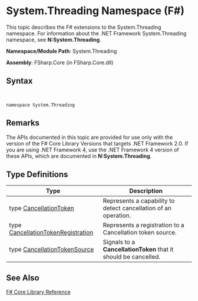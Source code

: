 # System.Threading Namespace (F#)

This topic describes the F# extensions to the System.Threading namespace. For information about the .NET Framework System.Threading namespace, see **N:System.Threading**.

**Namespace/Module Path**: System.Threading

**Assembly**: FSharp.Core (in FSharp.Core.dll)


## Syntax


```


namespace System.Threading

```



## Remarks
The APIs documented in this topic are provided for use only with the version of the F# Core Library Versions that targets .NET Framework 2.0. If you are using .NET Framework 4, use the .NET Framework 4 version of these APIs, which are documented in **N:System.Threading**.


## Type Definitions


|Type|Description|
|----|-----------|
|type [CancellationToken](http://msdn.microsoft.com/en-us/library/31a3eafe-b61b-46c4-927d-bc9a3ae357c2)|Represents a capability to detect cancellation of an operation.|
|type [CancellationTokenRegistration](http://msdn.microsoft.com/en-us/library/9696e15c-a160-4336-9c5c-6277eaa1e1d1)|Represents a registration to a Cancellation token source.|
|type [CancellationTokenSource](http://msdn.microsoft.com/en-us/library/0aba0101-26eb-41d9-bffc-8b536b1581e8)|Signals to a **CancellationToken** that it should be cancelled.|

## See Also
[F&#35; Core Library Reference](FSharp-Core-Library-Reference.md)

